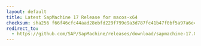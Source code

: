 ```yaml
---
layout: default
title: Latest SapMachine 17 Release for macos-x64
checksum: sha256 f66f46cfc44aad28ebfd229f799e9a3d787fc41b47f0bf5a97a6e472f17fe4a7
redirect_to:
  - https://github.com/SAP/SapMachine/releases/download/sapmachine-17.0.16/sapmachine-jre-17.0.16_macos-x64_bin.tar.gz
---
```

